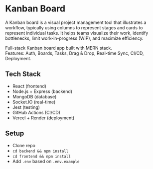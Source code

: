 # Kanban Board
A Kanban board is a visual project management tool that illustrates a workflow, typically using columns to represent stages and cards to represent individual tasks. It helps teams visualize their work, identify bottlenecks, limit work-in-progress (WIP), and maximize efficiency.

Full-stack Kanban board app built with MERN stack.  
Features: Auth, Boards, Tasks, Drag & Drop, Real-time Sync, CI/CD, Deployment.  

## Tech Stack
- React (frontend)
- Node.js + Express (backend)
- MongoDB (database)
- Socket.IO (real-time)
- Jest (testing)
- GitHub Actions (CI/CD)
- Vercel + Render (deployment)

## Setup
- Clone repo
- `cd backend && npm install`
- `cd frontend && npm install`
- Add `.env` based on `.env.example`
